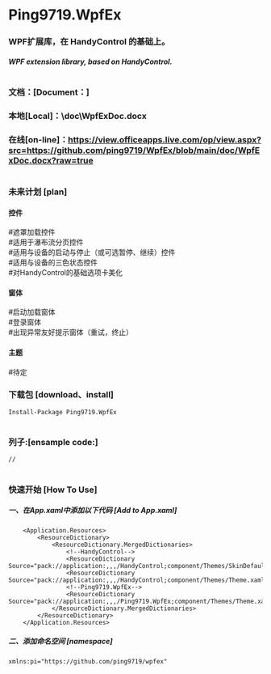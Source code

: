 # Ping9719.WpfEx

### WPF扩展库，在 HandyControl 的基础上。
##### WPF extension library, based on HandyControl.
#

### 文档：[Document：]
### 本地[Local]：\doc\WpfExDoc.docx
### 在线[on-line]：https://view.officeapps.live.com/op/view.aspx?src=https://github.com/ping9719/WpfEx/blob/main/doc/WpfExDoc.docx?raw=true
#

### 未来计划 [plan]
#### 控件
#遮罩加载控件<br/>
#适用于瀑布流分页控件<br/>
#适用与设备的启动与停止（或可选暂停、继续）控件<br/>
#适用与设备的三色状态控件<br/>
#对HandyControl的基础选项卡美化
#### 窗体
#启动加载窗体<br/>
#登录窗体<br/>
#出现异常友好提示窗体（重试，终止）<br/>
#### 主题
#待定<br/>

### 下载包 [download、install]
```CSharp
Install-Package Ping9719.WpfEx
```
#

### 列子:[ensample code:]
```CSharp
//
```
#

### 快速开始 [How To Use]
##### 一、在App.xaml中添加以下代码 [Add to App.xaml]
```CSharp
    <Application.Resources>
        <ResourceDictionary>
            <ResourceDictionary.MergedDictionaries>
                <!--HandyControl-->
                <ResourceDictionary Source="pack://application:,,,/HandyControl;component/Themes/SkinDefault.xaml"/>
                <ResourceDictionary Source="pack://application:,,,/HandyControl;component/Themes/Theme.xaml"/>
                <!--Ping9719.WpfEx-->
                <ResourceDictionary Source="pack://application:,,,/Ping9719.WpfEx;component/Themes/Theme.xaml"/>
            </ResourceDictionary.MergedDictionaries>
        </ResourceDictionary>
    </Application.Resources>
```
##### 二、添加命名空间 [namespace]
```CSharp
xmlns:pi="https://github.com/ping9719/wpfex"
```

